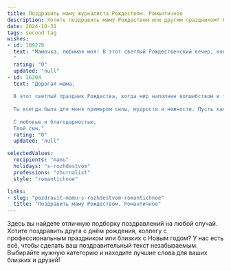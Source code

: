 ```yaml
---
title: Поздравить маму журналиста Рождеством. Романтичное
description: Хотите поздравить маму Рождеством или другим праздником? Наш ИИ создаст незабываемое поздравление, а вы обязательно выделитесь среди других.  
date: 2024-10-31
tags: second tag
wishes:
- id: 109278
  text: "Мамочка, любимая моя! В этот светлый Рождественский вечер, когда звезды светят особенно ярко, мне хочется сказать тебе о своей безграничной любви и благодарности.  Твоя душевная теплота – мой самый ценный дар, твоя сила и мудрость – мой непрерывный источник вдохновения. Ты – мой самый верный читатель, всегда готовый поддержать и поверить в мои слова, даже самые дерзкие и откровенные, словно  правдивая история, написанная самой жизнью. Пусть Рождество принесет в твой дом мир, счастье и исполнение всех желаний.  Я люблю тебя больше всего на свете!
  "
  rating: "0"
  updated: "null"
- id: 16304
  text: "Дорогая мама,
  
  В этот светлый праздник Рождества, когда мир наполнен волшебством и теплом, я хочу поздравить тебя с великим счастьем быть твоим сыном. Ты, моя нежная журналистка, всегда находишь слова, чтобы передать самые глубокие чувства и мысли. Пусть в это Рождество твои дни будут наполнены любовью, творческим вдохновением и радостью.
  
  Ты всегда была для меня примером силы, мудрости и нежности. Пусть каждый новый день приносит тебе новые приятные впечатления и успехи в твоей удивительной профессии. От всей души желаю тебе здоровья, счастья и мира.
  
  С любовью и благодарностью,
  Твой сын."
  rating: "0"
  updated: "null"

selectedValues:
  recipients: "mamu"
  holidays: "s-rozhdestvom"
  professions: "zhurnalist"
  style: "romantichnoe"

links:
- slug: "pozdravit-mamu-s-rozhdestvom-romantichnoe"
  title: "Поздравить маму Рождеством. Романтичное"
---
```


Здесь вы найдете отличную подборку поздравлений на любой случай.
Хотите поздравить друга с днём рождения, коллегу с профессиональным праздником или близких с Новым годом? У нас есть всё, чтобы сделать ваш поздравительный текст незабываемым. Выбирайте нужную категорию и находите лучшие слова для ваших близких и друзей!
